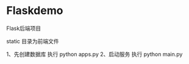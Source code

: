 # Flaskdemo
Flask后端项目

static 目录为前端文件

1、先创建数据库
     执行 python apps.py
2、启动服务
  执行 python  main.py




